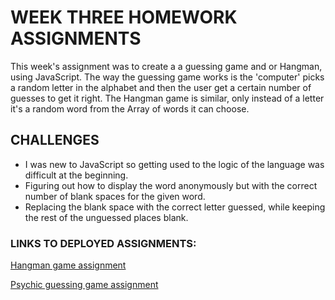 # WEEK THREE HOMEWORK ASSIGNMENTS

<p>This week's assignment was to create a a guessing game and or Hangman, using JavaScript. The way the guessing game works is the 'computer' picks a random letter in the alphabet and then the user get a certain number of guesses to get it right. The Hangman game is similar, only instead of a letter it's a random word from the Array of words it can choose.</p>

## CHALLENGES
* I was new to JavaScript so getting used to the logic of the language was difficult at the beginning.
* Figuring out how to display the word anonymously but with the correct number of blank spaces for the given word.
* Replacing the blank space with the correct letter guessed, while keeping the rest of the unguessed places blank. 


### LINKS TO DEPLOYED ASSIGNMENTS:
<a href="https://august-johnson.github.io/week3/hangman-game/index.html">Hangman game assignment</a>

<a href="https://august-johnson.github.io/week3/psychic-game/index.html">Psychic guessing game assignment</a>
